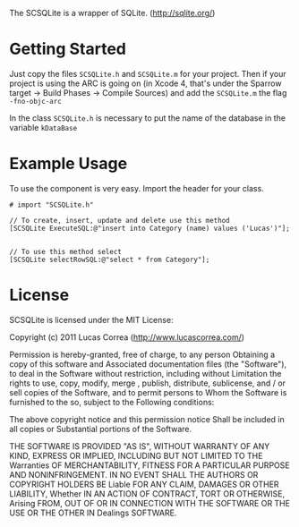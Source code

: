The SCSQLite is a wrapper of SQLite. (http://sqlite.org/)


Getting Started
=================
Just copy the files `SCSQLite.h` and `SCSQLite.m` for your project.
Then if your project is using the ARC is going on (in Xcode 4, that's under the Sparrow target -> Build Phases -> Compile Sources) and add the `SCSQLite.m` the flag `-fno-objc-arc`

In the class `SCSQLite.h` is necessary to put the name of the database in the variable `kDataBase`



Example Usage
=============

To use the component is very easy. Import the header for your class.

	# import "SCSQLite.h"

	// To create, insert, update and delete use this method
	[SCSQLite ExecuteSQL:@"insert into Category (name) values ​​('Lucas')"];


	// To use this method select
	[SCSQLite selectRowSQL:@"select * from Category"];


License
=============

SCSQLite is licensed under the MIT License:

Copyright (c) 2011 Lucas Correa (http://www.lucascorrea.com/)

Permission is hereby-granted, free of charge, to any person Obtaining a copy of this software and Associated documentation files (the "Software"), to deal in the Software without restriction, including without Limitation the rights to use, copy, modify, merge , publish, distribute, sublicense, and / or sell copies of the Software, and to permit persons to Whom the Software is furnished to the so, subject to the Following conditions:

The above copyright notice and this permission notice Shall be included in all copies or Substantial portions of the Software.

THE SOFTWARE IS PROVIDED "AS IS", WITHOUT WARRANTY OF ANY KIND, EXPRESS OR IMPLIED, INCLUDING BUT NOT LIMITED TO THE Warranties OF MERCHANTABILITY, FITNESS FOR A PARTICULAR PURPOSE AND NONINFRINGEMENT. IN NO EVENT SHALL THE AUTHORS OR COPYRIGHT HOLDERS BE Liable FOR ANY CLAIM, DAMAGES OR OTHER LIABILITY, Whether IN AN ACTION OF CONTRACT, TORT OR OTHERWISE, Arising FROM, OUT OF OR IN CONNECTION WITH THE SOFTWARE OR THE USE OR THE OTHER IN Dealings SOFTWARE.
